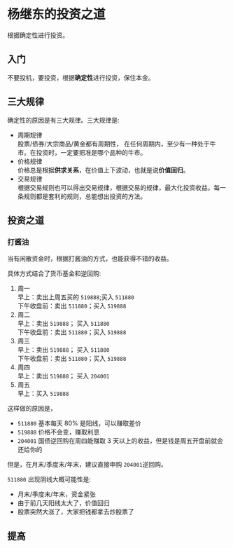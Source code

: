 # 杨继东的投资之道

根据确定性进行投资。

## 入门

不要投机，要投资，根据**确定性**进行投资，保住本金。

## 三大规律

确定性的原因是有三大规律。三大规律是:

- 周期规律  
   股票/债券/大宗商品/黄金都有周期性， 在任何周期内，至少有一种处于牛市。在投资时，一定要把准是哪个品种的牛市。
- 价格规律  
   价格总是根据**供求关系**，在价值上下波动，也就是说**价值回归**。
- 交易规律  
   根据交易规则也可以得出交易规律，根据交易的规律，最大化投资收益。每一条规则都是套利的规则，总能想出投资的方法。

## 投资之道

### 打酱油

当有闲散资金时，根据打酱油的方式，也能获得不错的收益。

具体方式结合了货币基金和逆回购:

1. 周一  
   早上：卖出上周五买的 `519888`;买入 `511880`  
   下午收盘前：卖出 `511880`；买入 `519888`
2. 周二  
   早上：卖出 `519888`； 买入 `511880`  
   下午收盘前：卖出 `511880`；买入 `519888`
3. 周三  
   早上：卖出 `519888`； 买入 `511880`  
   下午收盘前：卖出 `511880`；买入 `519888`
4. 周四  
   早上：卖出 `519888`； 买入 `204001`
5. 周五  
   早上：买入 `519888`

这样做的原因是，

- `511880` 基本每天 80% 是阳线，可以赚取差价
- `519888` 价格不会变，赚取利息
- `204001` 国债逆回购在周四能赚取 3 天以上的收益，但是钱是周五开盘前就会还给你的

但是，在月末/季度末/年末，建议直接申购 `204001`逆回购。

`511880` 出现阴线大概可能性是:

- 月末/季度末/年末，资金紧张
- 由于前几天阳线太大了，价值回归
- 股票突然大涨了，大家把钱都拿去炒股票了

## 提高
